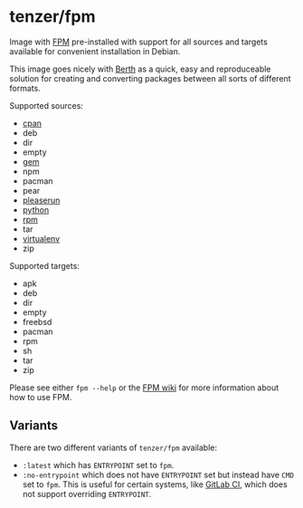# tenzer/fpm

Image with [FPM](https://github.com/jordansissel/fpm) pre-installed with support for all sources and targets available for convenient installation in Debian.

This image goes nicely with [Berth](https://github.com/FalconSocial/berth) as a quick, easy and reproduceable solution for creating and converting packages between all sorts of different formats.

Supported sources:

- [cpan](https://fpm.readthedocs.io/en/latest/source/perl.html)
- deb
- dir
- empty
- [gem](https://fpm.readthedocs.io/en/latest/source/gem.html)
- npm
- pacman
- pear
- [pleaserun](https://fpm.readthedocs.io/en/latest/source/pleaserun.html)
- [python](https://fpm.readthedocs.io/en/latest/source/python.html)
- [rpm](https://fpm.readthedocs.io/en/latest/source/rpm.html)
- tar
- [virtualenv](https://fpm.readthedocs.io/en/latest/source/virtualenv.html)
- zip

Supported targets:

- apk
- deb
- dir
- empty
- freebsd
- pacman
- rpm
- sh
- tar
- zip

Please see either `fpm --help` or the [FPM wiki](https://github.com/jordansissel/fpm/wiki#usage) for more information about how to use FPM.


## Variants

There are two different variants of `tenzer/fpm` available:

- `:latest` which has `ENTRYPOINT` set to `fpm`.
- `:no-entrypoint` which does not have `ENTRYPOINT` set but instead have `CMD` set to `fpm`. This is useful for certain systems, like [GitLab CI](https://gitlab.com/gitlab-org/gitlab-ci-multi-runner/issues/1421), which does not support overriding `ENTRYPOINT`.
